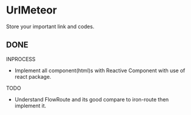 # UrlMeteor
Store your important link and codes.

DONE 
- 

INPROCESS
- Implement all component(html)s with Reactive Component with use of react package.

TODO
- Understand FlowRoute and its good compare to iron-route then implement it.